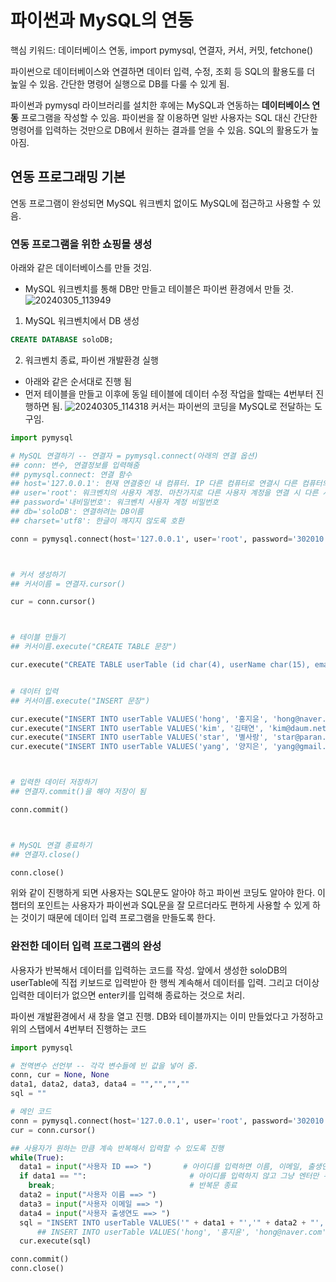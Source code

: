 # 파이썬과 MySQL의 연동

핵심 키워드: 데이터베이스 연동, import pymysql, 연결자, 커서, 커밋, fetchone()

파이썬으로 데이터베이스와 연결하면 데이터 입력, 수정, 조회 등 SQL의 활용도를 더 높일 수 있음. 간단한 명령어 실행으로 DB를 다룰 수 있게 됨.

파이썬과 pymysql 라이브러리를 설치한 후에는 MySQL과 연동하는 **데이터베이스 연동** 프로그램을 작성할 수 있음. 파이썬을 잘 이용하면 일반 사용자는 SQL 대신 간단한 명령어를 입력하는 것만으로 DB에서 원하는 결과를 얻을 수 있음. SQL의 활용도가 높아짐.


## 연동 프로그래밍 기본
연동 프로그램이 완성되면 MySQL 워크벤치 없이도 MySQL에 접근하고 사용할 수 있음.

### 연동 프로그램을 위한 쇼핑몰 생성

아래와 같은 데이터베이스를 만들 것임.
- MySQL 워크벤치를 통해 DB만 만들고 테이블은 파이썬 환경에서 만들 것.
![20240305_113949](https://github.com/junhosong0/MySQL/assets/117610783/41b518d0-a8bc-4d44-9e74-fe6cec09fa4b)

1. MySQL 워크벤치에서 DB 생성

```sql
CREATE DATABASE soloDB;
```

2. 워크벤치 종료, 파이썬 개발환경 실행
- 아래와 같은 순서대로 진행 됨
- 먼저 테이블을 만들고 이후에 동일 테이블에 데이터 수정 작업을 할때는 4번부터 진행하면 됨.
![20240305_114318](https://github.com/junhosong0/MySQL/assets/117610783/b246e6aa-9cee-48b0-ad5e-427d213d8b03)
커서는 파이썬의 코딩을 MySQL로 전달하는 도구임.

```python
import pymysql

# MySQL 연결하기 -- 연결자 = pymysql.connect(아래의 연결 옵션)
## conn: 변수, 연결정보를 입력해줌
## pymysql.connect: 연결 함수
## host='127.0.0.1': 현재 연결중인 내 컴퓨터. IP 다른 컴퓨터로 연결시 다른 컴퓨터의 IP를 넣어주면 됨
## user='root': 워크벤치의 사용자 계정. 마찬가지로 다른 사용자 계정을 연결 시 다른 사용자 계정 이름 넣으면 됨.
## password='내비밀번호': 워크벤치 사용자 계정 비밀번호
## db='soloDB': 연결하려는 DB이름
## charset='utf8': 한글이 깨지지 않도록 호환

conn = pymysql.connect(host='127.0.0.1', user='root', password='302010!Qaz', db='soloDB', charset='utf8')



# 커서 생성하기
## 커서이름 = 연결자.cursor()

cur = conn.cursor()



# 테이블 만들기
## 커서이름.execute("CREATE TABLE 문장")

cur.execute("CREATE TABLE userTable (id char(4), userName char(15), email char(20), birthYear int)" # 결과가 0으로 나오면 테이블 잘 만들어진 것


# 데이터 입력
## 커서이름.execute("INSERT 문장")

cur.execute("INSERT INTO userTable VALUES('hong', '홍지윤', 'hong@naver.com', 1996)") # 결과가 1로 나오면 데이터가 잘 들어갔다로 해석하면 됨
cur.execute("INSERT INTO userTable VALUES('kim', '김태연', 'kim@daum.net', 2011)")
cur.execute("INSERT INTO userTable VALUES('star', '별사랑', 'star@paran.com', 1990)")
cur.execute("INSERT INTO userTable VALUES('yang', '양지은', 'yang@gmail.com', 1993)")



# 입력한 데이터 저장하기
## 연결자.commit()을 해야 저장이 됨

conn.commit()



# MySQL 연결 종료하기
## 연결자.close()

conn.close()

```


위와 같이 진행하게 되면 사용자는 SQL문도 알아야 하고 파이썬 코딩도 알아야 한다. 이 챕터의 포인트는 사용자가 파이썬과 SQL문을 잘 모르더라도 편하게 사용할 수 있게 하는 것이기 때문에 데이터 입력 프로그램을 만들도록 한다.


### 완전한 데이터 입력 프로그램의 완성
사용자가 반복해서 데이터를 입력하는 코드를 작성. 앞에서 생성한 soloDB의 userTable에 직접 키보드로 입력받아 한 행씩 계속해서 데이터를 입력. 그리고 더이상 입력한 데이터가 없으면 enter키를 입력해 종료하는 것으로 처리.


파이썬 개발환경에서 새 창을 열고 진행. DB와 테이블까지는 이미 만들었다고 가정하고 위의 스탭에서 4번부터 진행하는 코드

```python
import pymysql

# 전역변수 선언부 -- 각각 변수들에 빈 값을 넣어 줌.
conn, cur = None, None
data1, data2, data3, data4 = "","","",""
sql = ""

# 메인 코드
conn = pymysql.connect(host='127.0.0.1', user='root', password='302010!Qaz', db='soloDB', charset='utf8')
cur = conn.cursor()

## 사용자가 원하는 만큼 계속 반복해서 입력할 수 있도록 진행
while(True):
  data1 = input("사용자 ID ==> ")       # 아이디를 입력하면 이름, 이메일, 출생연도 등 모두 입력
  if data1 == "":                       # 아이디를 입력하지 않고 그냥 엔터만 누르면
    break;                              # 반복문 종료
  data2 = input("사용자 이름 ==> ")
  data3 = input("사용자 이메일 ==> ")
  data4 = input("사용자 출생연도 ==> ")
  sql = "INSERT INTO userTable VALUES('" + data1 + "','" + data2 + "','" + data3 + "'," + data4 + ")" # 위에서 받은 data1, data2, data3, data4를 MySQL INSERT문 안으로 집어 넣은 것 아래와 같은 예시대로 넣어진다는 가정을 할 수 있음. 위에서 받은 data1,2,3은 string으로 들어가야 하는데 입력값 자체만으로는 string으로 인식 하지 못하기 때문에 "','"를 넣어서 스트링으로 감싸줘야 함.
      ## INSERT INTO userTable VALUES('hong', '홍지윤', 'hong@naver.com', 1996)
  cur.execute(sql)

conn.commit()
conn.close()
```
